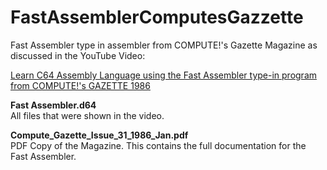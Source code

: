 # FastAssemblerComputesGazzette
Fast Assembler type in assembler from COMPUTE!'s Gazette Magazine
as discussed in the YouTube Video:  

[Learn C64 Assembly Language using the Fast Assembler type-in program from COMPUTE!'s GAZETTE 1986
](https://www.youtube.com/watch?v=P7XZGO7wL7g)

**Fast Assembler.d64**   
All files that were shown in the video.  

**Compute_Gazette_Issue_31_1986_Jan.pdf**  
PDF Copy of the Magazine.  This contains the full documentation for the Fast Assembler.

